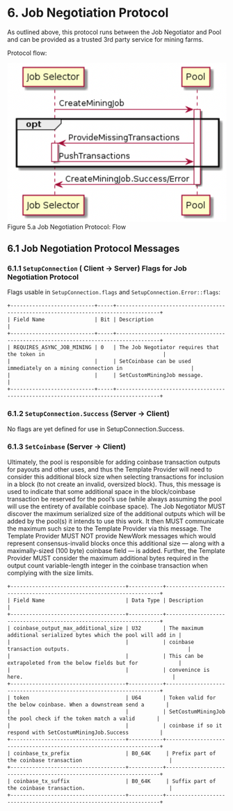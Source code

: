 # 6. Job Negotiation Protocol
As outlined above, this protocol runs between the Job Negotiator and Pool and can be provided as a trusted 3rd party service for mining farms.

Protocol flow:

![5.a-Job-Negotiation-Protocol-Flow](./img/5.a-Job-Negotiation-Protocol-Flow.png)  
Figure 5.a Job Negotiation Protocol: Flow


## 6.1 Job Negotiation Protocol Messages


### 6.1.1 `SetupConnection` ( Client -> Server) Flags for Job Negotiation Protocol

Flags usable in `SetupConnection.flags` and `SetupConnection.Error::flags`:

```
+---------------------------+-----+------------------------------------------------------------------------------------+
| Field Name                | Bit | Description                                                                        |
+---------------------------+-----+------------------------------------------------------------------------------------+
| REQUIRES_ASYNC_JOB_MINING | 0   | The Job Negotiator requires that the token in                                      |
|                           |     | SetCoinbase can be used immediately on a mining connection in                      |
|                           |     | SetCustomMiningJob message.                                                        |
+---------------------------+-----+------------------------------------------------------------------------------------+
```

### 6.1.2 `SetupConnection.Success` (Server -> Client)

No flags are yet defined for use in SetupConnection.Success.

### 6.1.3 `SetCoinbase` (Server -> Client)
 Ultimately, the pool is responsible for adding coinbase transaction outputs for payouts and
 other uses, and thus the Template Provider will need to consider this additional block size
 when selecting transactions for inclusion in a block (to not create an invalid, oversized block).
 Thus, this message is used to indicate that some additional space in the block/coinbase
 transaction be reserved for the pool’s use (while always assuming the pool will use the entirety
 of available coinbase space).
 The Job Negotiator MUST discover the maximum serialized size of the additional outputs which
 will be added by the pool(s) it intends to use this work. It then MUST communicate the
 maximum such size to the Template Provider via this message. The Template Provider MUST
 NOT provide NewWork messages which would represent consensus-invalid blocks once this
 additional size — along with a maximally-sized (100 byte) coinbase field — is added. Further,
 the Template Provider MUST consider the maximum additional bytes required in the output
 count variable-length integer in the coinbase transaction when complying with the size limits.
```
+-------------------------------------+-----------+--------------------------------------------------------------------+
| Field Name                          | Data Type | Description                                                        |
+-------------------------------------+-----------+--------------------------------------------------------------------+
| coinbase_output_max_additional_size | U32       | The maximum additional serialized bytes which the pool will add in |     
|                                     |           | coinbase transaction outputs.                                      |
|                                     |           | This can be extrapoleted from the below fields but for             |
|                                     |           | convenince is here.                                                |
+-------------------------------------+-----------+--------------------------------------------------------------------+
| token                               | U64       | Token valid for the below coinbase. When a downstream send a       |
|                                     |           | SetCostumMiningJob the pool check if the token match a valid       |
|                                     |           | coinbase if so it respond with SetCostumMiningJob.Success          |
+-------------------------------------+-----------+--------------------------------------------------------------------+
| coinbase_tx_prefix                  | B0_64K     | Prefix part of the coinbase transaction                            |
+-------------------------------------+-----------+--------------------------------------------------------------------+
| coinbase_tx_suffix                  | B0_64K     | Suffix part of the coinbase transaction.                           |
+-------------------------------------+-----------+--------------------------------------------------------------------+
```
